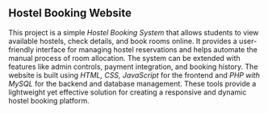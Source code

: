 ## Hostel Booking Website

This project is a simple *Hostel Booking System* that allows students to view available hostels, check details, and book rooms online. 
It provides a user-friendly interface for managing hostel reservations and helps automate the manual process of room allocation. 
The system can be extended with features like admin controls, payment integration, and booking history.
The website is built using *HTML, CSS, JavaScript* for the frontend and *PHP with MySQL* for the backend and database management.
These tools provide a lightweight yet effective solution for creating a responsive and dynamic hostel booking platform.
